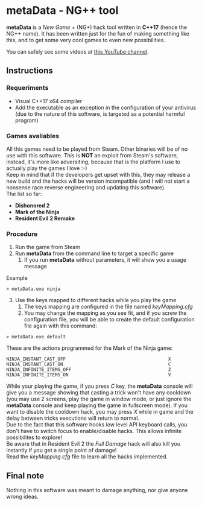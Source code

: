 # metaData - NG++ tool
**metaData** is a *New Game +* (NG+) hack tool written in **C\+\+17** (hence the NG++ name).
It has been written just for the fun of making something like this, and to get some very cool games to even new possibilities.

You can safely see some videos at [this YouTube channel](https://www.youtube.com/channel/UCFNSWeOer5wZQH19ODpvCyA).

## Instructions
### Requeriments
* Visual C++17 x64 compiler
* Add the executable as an exception in the configuration of your antivirus (due to the nature of this software, is targeted as a potential harmful program)

### Games avaliables
All this games need to be played from Steam. Other binaries will be of no use with this software. This is **NOT** an exploit from Steam's software, instead, it's more like adversiting, because that is the platform I use to actually play the games I love :-)\
Keep in mind that if the developers get upset with this, they may release a new build and the hacks will be version incompatible (and I will not start a nonsense race reverse engineering and updating this software).\
The list so far:
* **Dishonored 2**
* **Mark of the Ninja**
* **Resident Evil 2 Remake**

### Procedure
1. Run the game from Steam
2. Run **metaData** from the command line to target a specific game
	1. If you run **metaData** without parameters, it will show you a usage message

Example
```
> metaData.exe ninja
```

3. Use the keys mapped to different hacks while you play the game
	1. The keys mapping are configured in the file named *keyMapping.cfg*
	2. You may change the mapping as you see fit, and if you screw the configuration file, you will be able to create the default configuration file again with this command:

```
> metaData.exe default
```

These are the actions programmed for the Mark of the Ninja game:

```
NINJA_INSTANT_CAST_OFF                                      X
NINJA_INSTANT_CAST_ON                                       C
NINJA_INFINITE_ITEMS_OFF                                    Z
NINJA_INFINITE_ITEMS_ON                                     V
```

While your playing the game, if you press *C* key, the **metaData** console will give you a message showing that casting a trick won't have any cooldown (you may use 2 screens, play the game in window mode, or just ignore the **metaData** console and keep playing the game in fullscreen mode). If you want to disable the cooldown hack, you may press *X* while in game and the delay between tricks executions will return to normal.\
Due to the fact that this software hooks low level API keyboard calls, you don't have to switch focus to enable/disable hacks. This allows infinite possibilites to explore!\
Be aware that in Resident Evil 2 the *Full Damage* hack will also kill you instantly if you get a single point of damage!\
Read the *keyMapping.cfg* file to learn all the hacks implemented.

## Final note
Nothing in this software was meant to damage anything, nor give anyone wrong ideas.